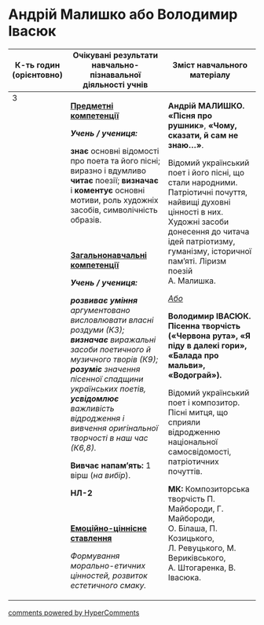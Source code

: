 <div id="hypercomments_widget" class="js-hypercomments-widget invisible"></div>

# Андрій Малишко або Володимир Івасюк

<table>
  <tr>
    <td width="10%" align="center"><b>К-ть годин (орієнтовно)</b></td>
    <td width="45%" align="center"><b>Очікувані результати навчально-пізнавальної діяльності учнів</b></td>
    <td width="45%" align="center"><b>Зміст навчального матеріалу</b></td>
  </tr>
<tbody>
  <tr>
<td width="10%" style="vertical-align:top !important;">3</td>
    <td width="45%" style="vertical-align:top !important;">
<p><strong><u>Предметні компетенції </u></strong></p>
<p><strong><em>Учень / учениця: </em></strong></p>
<p><strong>знає</strong> основні відомості про поета та його пісні; виразно і вдумливо <strong>читає</strong> поезії; <strong>визначає </strong>і <strong>коментує</strong> основні мотиви, роль художніх засобів, символічність образів.</p>
<p>&nbsp;</p>
<p><strong><u>Загальнонавчальні компетенції</u></strong></p>
<p><strong><em>Учень / учениця: </em></strong></p>
<p><strong><em>розвиває уміння</em></strong><em> аргументовано висловлювати власні роздуми (К3); <strong>визначає</strong> виражальні засоби поетичного й музичного творів (К9); <strong>розуміє</strong> значення пісенної спадщини українських поетів, <strong>усвідомлює</strong> важливість відродження і вивчення оригінальної творчості в наш час (К6,8).</em></p>
<p><strong>Вивчає напам&rsquo;ять: </strong>1 вірш (<em>на вибір</em>).</p>
<p><strong>НЛ-2</strong></p>
<p><em>&nbsp;</em></p>
<p><strong><u>Емоційно-ціннісне ставлення</u></strong></p>
<p><em>Формування морально-етичних цінностей, розвиток естетичного смаку.</em></p>
</td>
    <td width="45%" style="vertical-align:top !important;">
<p><strong>Андрій МАЛИШКО. &laquo;Пісня про рушник&raquo;</strong>, <strong>&laquo;Чому, сказати, й сам не знаю&hellip;&raquo;</strong>.</p>
<p>Відомий український поет і його пісні, що стали народними. Патріотичні почуття, найвищі духовні цінності в них. Художні засоби донесення до читача ідей патріотизму, гуманізму, історичної пам&rsquo;яті. Ліризм поезій <br /> А. Малишка.</p>
<p><em><u>Або </u></em></p>
<p><strong>Володимир ІВАСЮК. Пісенна творчість (&laquo;Червона рута&raquo;, &laquo;Я піду в далекі гори&raquo;, &laquo;Балада про мальви&raquo;, &laquo;Водограй&raquo;).</strong></p>
<p>Відомий український поет і композитор. Пісні митця, що сприяли відродженню національної самосвідомості, патріотичних почуттів.</p>
<p><strong>МК:</strong> Композиторська творчість П.&nbsp; Майбороди, Г. Майбороди, О.&nbsp;Білаша, П. Козицького, <br /> Л. Ревуцького, М. Вериківського,&nbsp; <br /> А. Штогаренка, В. Івасюка.</p></td>
  </tr>
</tbody>
</table>

<div class="js-hypercomments-container">
<a href="http://hypercomments.com" class="hc-link" title="comments widget">comments powered by HyperComments</a>
</div>